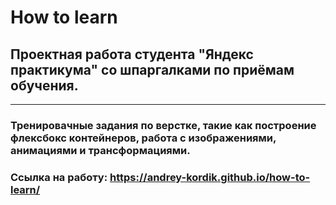 # **How to learn**
## Проектная работа студента "Яндекс практикума" со шпаргалками по приёмам обучения.
______________
### Тренировачные задания по верстке, такие как построение флексбокс контейнеров, работа с изображениями, анимациями и трансформациями.

### Ссылка на работу: https://andrey-kordik.github.io/how-to-learn/



